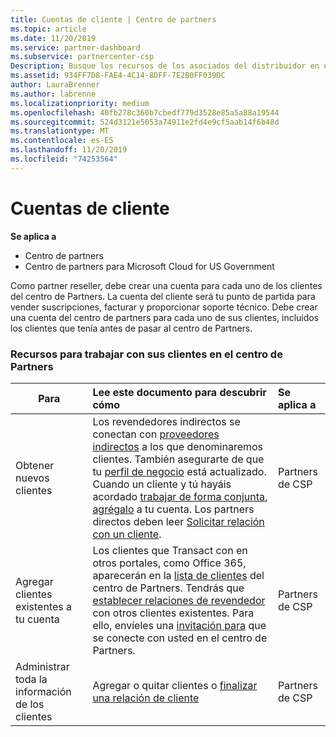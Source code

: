 ```yaml
---
title: Cuentas de cliente | Centro de partners
ms.topic: article
ms.date: 11/20/2019
ms.service: partner-dashboard
ms.subservice: partnercenter-csp
Description: Busque los recursos de los asociados del distribuidor en el centro de Partners. Esto incluye la necesidad de crear cuentas de cliente antes de vender suscripciones, factura u ofrecer soporte técnico.
ms.assetid: 934FF7D8-FAE4-4C14-8DFF-7E2B0FF039DC
author: LauraBrenner
ms.author: labrenne
ms.localizationpriority: medium
ms.openlocfilehash: 40fb278c360b7cbedf779d3528e85a5a88a19544
ms.sourcegitcommit: 524d3121e5053a74911e2fd4e9cf5aab14f6b48d
ms.translationtype: MT
ms.contentlocale: es-ES
ms.lasthandoff: 11/20/2019
ms.locfileid: "74253564"
---
```

# <a name="customer-accounts"></a>Cuentas de cliente

**Se aplica a**

-  Centro de partners
-  Centro de partners para Microsoft Cloud for US Government


Como partner reseller, debe crear una cuenta para cada uno de los clientes del centro de Partners. La cuenta del cliente será tu punto de partida para vender suscripciones, facturar y proporcionar soporte técnico. Debe crear una cuenta del centro de partners para cada uno de sus clientes, incluidos los clientes que tenía antes de pasar al centro de Partners.

### <a name="resources-for-working-with-your-customers-on-the-partner-center"></a>Recursos para trabajar con sus clientes en el centro de Partners

|**Para**   |**Lee este documento para descubrir cómo**   |**Se aplica a**|
|-----------------|:----------------------------|:--------------|
|Obtener nuevos clientes|Los revendedores indirectos se conectan con [proveedores indirectos](indirect-reseller-tasks-in-partner-center.md) a los que denominaremos clientes. También asegurarte de que tu [perfil de negocio](create-a-marketing-profile.md) está actualizado. Cuando un cliente y tú hayáis acordado [trabajar de forma conjunta](responding-to-referrals.md), [agrégalo](add-a-new-customer.md) a tu cuenta. Los partners directos deben leer [ Solicitar relación con un cliente](request-a-relationship-with-a-customer.md).|Partners de CSP|
|Agregar clientes existentes a tu cuenta   | Los clientes que Transact con en otros portales, como Office 365, aparecerán en la [lista de clientes](see-your-customer-list.md) del centro de Partners. Tendrás que [establecer relaciones de revendedor](indirect-reseller-tasks-in-partner-center.md) con otros clientes existentes. Para ello, envíeles una [invitación para](responding-to-referrals.md) que se conecte con usted en el centro de Partners.   | Partners de CSP   |
|Administrar toda la información de los clientes   | Agregar o quitar clientes o [finalizar una relación de cliente](remove-a-relationship.md)|   Partners de CSP |